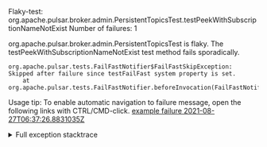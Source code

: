         
Flaky-test: org.apache.pulsar.broker.admin.PersistentTopicsTest.testPeekWithSubscriptionNameNotExist
Number of failures: 1

org.apache.pulsar.broker.admin.PersistentTopicsTest is flaky. The testPeekWithSubscriptionNameNotExist test method fails sporadically.

```
org.apache.pulsar.tests.FailFastNotifier$FailFastSkipException: Skipped after failure since testFailFast system property is set.
	at org.apache.pulsar.tests.FailFastNotifier.beforeInvocation(FailFastNotifier.java:88)

```

Usage tip: To enable automatic navigation to failure message, open the following links with CTRL/CMD-click.
[example failure 2021-08-27T06:37:26.8831035Z](https://github.com/apache/pulsar/runs/3440411059?check_suite_focus=true#step:9:955)


<details>
<summary>Full exception stacktrace</summary>
<code><pre>
org.apache.pulsar.tests.FailFastNotifier$FailFastSkipException: Skipped after failure since testFailFast system property is set.
	at org.apache.pulsar.tests.FailFastNotifier.beforeInvocation(FailFastNotifier.java:88)

</pre></code>
</details>

